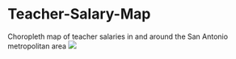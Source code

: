 # Teacher-Salary-Map
Choropleth map of teacher salaries in and around the San Antonio metropolitan area
<img src="https://github.com/ringotm/Teacher-Salary-Map/blob/master/San_Antonio_Teacher_Salary_Map.html"/>
